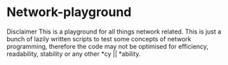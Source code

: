 # Network-playground

Disclaimer
This is a playground for all things network related.
This is just a bunch of lazily written scripts to test some concepts of network programming, therefore the code may not be optimised for efficiency, readability, stability or any other *cy || *ability.
